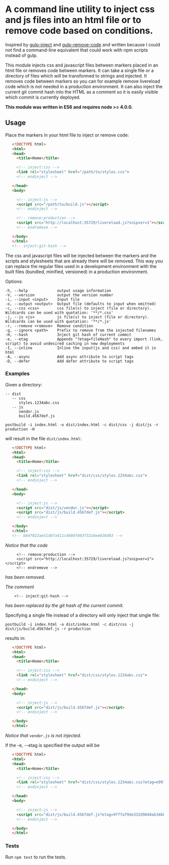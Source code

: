 # A command line utility to inject css and js files into an html file or to remove code based on conditions.
Inspired by [gulp-inject](https://www.npmjs.com/package/gulp-inject) and [gulp-remove-code](https://www.npmjs.com/package/gulp-remove-code) and written because I could not find a command-line equivalent that could work with npm scripts instead of gulp.

This module injects css and javascript files between markers placed in an html file or removes code between markers.
It can take a single file or a directory of files which will be transformed to strings and injected.
It removes code between markers so you can for example remove livereload code which is not needed in a production environment.
It can also inject the current git commit hash into the HTML as a comment so it is easily visible which commit is currently 
deployed.

**This module was written in ES6 and requires node >= 4.0.0.**

## Usage
Place the markers in your html file to inject or remove code:

```html
   <!DOCTYPE html>
   <html>
   <head>
     <title>Home</title>

     <!-- inject:css -->
     <link rel="stylesheet" href="/path/to/styles.css">
     <!-- endinject -->

   </head>
   <body>

     <!-- inject:js -->
     <script src="/path/to/build.js"></script>
     <!-- endinject -->

     <!-- remove:production -->
     <script src="http://localhost:35729/livereload.js?snipver=1"></script>
     <!-- endremove -->

   </body>
   </html>
   <!-- inject:git-hash -->
```
The css and javascript files will be injected between the markers and the scripts and stylesheets that are already there will be removed.
This way you can replace the regular files used in a development environment with the built files (bundled, minified, versioned) in a production environment.

 Options:

    -h, --help             output usage information
    -V, --version          output the version number
    -i, --input <input>    Input file
    -o, --output <output>  Output file (defaults to input when omitted)
    -c, --css <css>        css file(s) to inject (file or directory). Wildcards can be used with quotation: '**/*.css'
    -j, --js <js>          js file(s) to inject (file or directory). Wildcards can be used with quotation: '**/*.js'
    -r, --remove <remove>  Remove condition
    -g, --ignore <path>    Prefix to remove from the injected filenames
    -H, --hash             Inject git hash of current commit
    -e, --etag             Appends "?etag=fileHash" to every import (link, script) to avoid undesired caching in new deployments
    -I, --inline           Inline the input(js and css) and embed it in html
    -A, --async            Add async attribute to script tags
    -D, --defer            Add defer attribute to script tags

### Examples

Given a directory:

```
-- dist
   -- css
      styles.1234abc.css
   -- js
      vendor.js
      build.4567def.js
```
`postbuild -i index.html -o dist/index.html -c dist/css -j dist/js -r production -H`

will result in the file `dist/index.html`:

```html
   <!DOCTYPE html>
   <html>
   <head>
     <title>Home</title>

     <!-- inject:css -->
     <link rel="stylesheet" href="dist/css/styles.1234abc.css">
     <!-- endinject -->

   </head>
   <body>

     <!-- inject:js -->
     <script src="dist/js/vendor.js"></script>
     <script src="dist/js/build.4567def.js"></script>
     <!-- endinject -->

   </body>
   </html>
   <!-- b64f022ae51d87a411c4608f403f3216ee028d03 -->
```

*Notice that the code*
```
     <!-- remove:production -->
     <script src="http://localhost:35729/livereload.js?snipver=1"></script>
     <!-- endremove -->
```
*has been removed.*

*The comment*
```
    <!-- inject:git-hash -->
```
*has been replaced by the git hash of the current commit.*

Specifying a single file instead of a directory will only inject that single file:

`postbuild -i index.html -o dist/index.html -c dist/css -j dist/js/build.4567def.js -r production`

results in:

```html
   <!DOCTYPE html>
   <html>
   <head>
     <title>Home</title>

     <!-- inject:css -->
     <link rel="stylesheet" href="dist/css/styles.1234abc.css">
     <!-- endinject -->

   </head>
   <body>

     <!-- inject:js -->
     <script src="dist/js/build.4567def.js"></script>
     <!-- endinject -->

   </body>
   </html>
```

*Notice that `vendor.js` is not injected.*

If the -e, --etag is specified the output will be 

```html
   <!DOCTYPE html>
   <html>
   <head>
     <title>Home</title>

     <!-- inject:css -->
     <link rel="stylesheet" href="dist/css/styles.1234abc.css?etag=e997365235369248a234b1c343ac41">
     <!-- endinject -->

   </head>
   <body>

     <!-- inject:js -->
     <script src="dist/js/build.4567def.js?etag=9fffaf9de332d9848ab34bbc3434d34341"></script>
     <!-- endinject -->

   </body>
   </html>
```

### Tests

Run `npm test` to run the tests.

